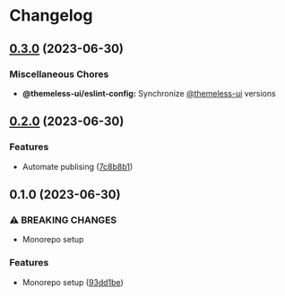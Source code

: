 # Changelog

## [0.3.0](https://github.com/jtiala/themeless-ui/compare/@themeless-ui/eslint-config-v0.2.0...@themeless-ui/eslint-config-v0.3.0) (2023-06-30)


### Miscellaneous Chores

* **@themeless-ui/eslint-config:** Synchronize [@themeless-ui](https://github.com/themeless-ui) versions

## [0.2.0](https://github.com/jtiala/themeless-ui/compare/@themeless-ui/eslint-config-v0.1.0...@themeless-ui/eslint-config-v0.2.0) (2023-06-30)


### Features

* Automate publising ([7c8b8b1](https://github.com/jtiala/themeless-ui/commit/7c8b8b15c2f07054e8b6e723e259ba6467858fd5))

## 0.1.0 (2023-06-30)


### ⚠ BREAKING CHANGES

* Monorepo setup

### Features

* Monorepo setup ([93dd1be](https://github.com/jtiala/themeless-ui/commit/93dd1be93af8ff892fbe773d9d3f8e3f64d256cd))
